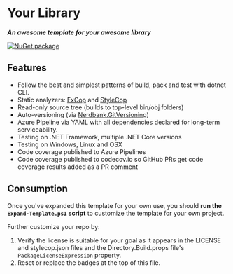 # Your Library

***An awesome template for your awesome library***

[![NuGet package](https://img.shields.io/nuget/v/Rixian.Extensions.Errors.svg)](https://nuget.org/packages/Rixian.Extensions.Errors)

## Features

* Follow the best and simplest patterns of build, pack and test with dotnet CLI.
* Static analyzers: [FxCop](https://docs.microsoft.com/en-us/visualstudio/code-quality/fxcop-analyzers?view=vs-2019) and [StyleCop](https://github.com/DotNetAnalyzers/StyleCopAnalyzers)
* Read-only source tree (builds to top-level bin/obj folders)
* Auto-versioning (via [Nerdbank.GitVersioning](https://github.com/aarnott/nerdbank.gitversioning))
* Azure Pipeline via YAML with all dependencies declared for long-term serviceability.
* Testing on .NET Framework, multiple .NET Core versions
* Testing on Windows, Linux and OSX
* Code coverage published to Azure Pipelines
* Code coverage published to codecov.io so GitHub PRs get code coverage results added as a PR comment

## Consumption

Once you've expanded this template for your own use, you should **run the `Expand-Template.ps1` script** to customize the template for your own project.

Further customize your repo by:

1. Verify the license is suitable for your goal as it appears in the LICENSE and stylecop.json files and the Directory.Build.props file's `PackageLicenseExpression` property.
1. Reset or replace the badges at the top of this file.
